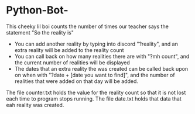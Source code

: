 # Python-Bot-

This cheeky lil boi counts the number of times our teacher says the statement "So the reality is"
- You can add another reality by typing into discord "?reality", and an extra reality will be added to the reality count
- You can call back on how many realities there are with "?mh count", and the current number of realities will be displayed
- The dates that an extra reality the was created can be called back upon on when with "?date + [date you want to find]", and the number of realities that were added on that day will be added.

The file counter.txt holds the value for the reality count so that it is not lost each time to program stops running.
The file date.txt holds that data that eah reality was created.
